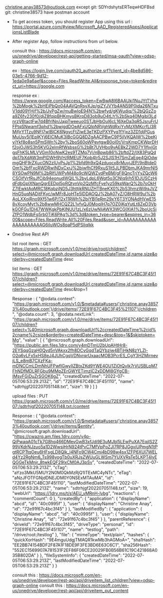 christine.anay38573@outlook.com
except git: SDYrdshytsERTeqwHDFBsd
git: christine38573
have postman account

- To get access token, you should register App using this url : https://portal.azure.com/#view/Microsoft_AAD_RegisteredApps/ApplicationsListBlade

- After register App, follow instructions from url below.

  consult this : https://docs.microsoft.com/en-us/onedrive/developer/rest-api/getting-started/msa-oauth?view=odsp-graph-online

  ex : https://login.live.com/oauth20_authorize.srf?client_id=4be8d586-03e5-4766-9d12-1eda0e9a6aef&scope=Files.ReadWrite.All&response_type=token&redirect_uri=https://google.com
  
  response ex : https://www.google.com/#access_token=EwBwA8l6BAAUkj1NuJYtTVha%2bMogk%2bHEiPbQo04AAVQnRsyXJp/giZYJVYb4AN59P0ida26NTxuV1dd09YHjf%2b/JvPgZw/muBwIoE94N%2bwfyd/gKWudiq/%2bQGzZoa9Z6fv230f0/djZ8fqipBHKmysBKrpD83ob9uO4tLh%2bSkq40MgibI3LdnrzV6tactFw7d4BfrlNn/JajpTweeuo0STJbHbOuI6cL16XeDa3qR5JsruFrUFPtqSNwamf3phd%2bwigdDOeAFxUQIpNRVghWdRxiYvMzXMKcrfLl3RMjfjrY1Tzu9NFl7wlBlCK6NgycFtZjwE3eTKDzPXYPyq1fYjxz3ZD1djPGusMuUsv5i1EpIKYj6EICMuK3IBcGGQ8DZgAACPBwC9P5jlVKQAIW%2beKjyiYkf8o8sn5PmSWn%2by%2boS60oWPevtgwB0oI0t/VrsKmpCKWprDHf2ojOJWS3h5KVG2elmRfWsbssG%2bBt7UVHbo9vAEBkZ2WD7Y1lfjvjGtgsFhK5LMLVVGm10oNwK2es9TZMq7Vj/nBpwb86%2bftdZ2/IX83PqQddp17bXdAW3mPlDWH9VH/RMEUF7Kpb4Ir5J2SJlS1H7SmZaEqe4QiOdwmgQHF9rZXucON2zlUyPsJp1%2bfd9h9xQ4zduocx8rMuyjJEP/9nBtde0Om%2bfFxcRWDRwlNDxCxrJ%2biwfhCf9RxuS1lt5JLPBDbmJKA9mrNl58YSOwPN9M%2bRIfUWPyM48o9cWQWZvdPeBM/gF8QncTrjYyZQcW6CSOjfVrfRsJfCib94eonudWQlL%2byLdpL6Wqt5o3CNIq9/h51DJUSCzHjdFdbGpIXNanQgrEEDpI5pRQtynVp2QzMfcFye1yz59kpWarQ%2b7oOkHZ7lEwktAqMRC18KqbzjND5J3httjkRNUZHTBneKX0%2bS3hmzWi9qJVZHnG5uqNADitFKyc/wMFr8JoHTe5lDDAOQJ%2bA07yZ/O8HRW9ul%2bAoLXXoiRno9Xf51w6P/12x11RWh%2biYBI1eRm29xY6T3YONAdHVwE158vXcoyMyt%2b8wwMHCQZ2L1vfvQJ0MoqIH7q7OZ0jKqYutLt8ZeD3VbkGOFGu1DI47WWKgkPbKINUU1zL/x6zUwNljAWX3WCGIXIA1%2boUcSiZfPO1WdbFq5rb0TiK6PAg%3d%3d&token_type=bearer&expires_in=3600&scope=Files.ReadWrite.All%20Files.Read&user_id=AAAAAAAAAAAAAAAAAAAAAG6iIuWOs8qaP5dPSIiqlkk

- Onedrive Rest API

  list root items : GET https://graph.microsoft.com/v1.0/me/drive/root/children?select=@microsoft.graph.downloadUrl,createdDateTime,id,name,size&orderby=createdDateTime desc
  
  list items : GET https://graph.microsoft.com/v1.0/me/drive/items/72E91F67C4BC3F45!107/children?select=@microsoft.graph.downloadUrl,createdDateTime,id,name,size&orderby=createdDateTime desc&top=1
  
    Response : 
    {
        "@odata.context": "https://graph.microsoft.com/v1.0/$metadata#users('christine.anay38573%40outlook.com')/drive/items('72E91F67C4BC3F45%21107')/children",
        "@odata.count": 3,
        "@odata.nextLink": "https://graph.microsoft.com/v1.0/me/drive/items/72E91F67C4BC3F45!107/children?select=%40microsoft.graph.downloadUrl%2ccreatedDateTime%2cid%2cname%2csize&orderby=createdDateTime+desc&top=1&$skiptoken=Mg",
        "value": [
            {
                "@microsoft.graph.downloadUrl": "https://public.am.files.1drv.com/y4mDTmU2bUpAHtHr8-2EYSqqGzaH0Qvd5nVAkxx2fh8DCvGqdTaQYbziw4BTiHkN8zYLZl-O2q6vLFx5xHS8eJ4JUhCgqVDNvrqrUxaacMOB3PcrES_CgY3HZMirnevjLS_e8mB7CXzFKa-mDNCCmLDmNhUFPwflGwylIZBtxZKd9YWE4OU1ZiOtQvIk7rVUSBLpM7FhNDfMDLRFGbu9MMpZErGWYETimzlC2xDDMl8GYgCB-IMsvFGiDuZrSGOK6gZ",
                "createdDateTime": "2022-07-05T06:53:29.213Z",
                "id": "72E91F67C4BC3F45!110",
                "name": "sdtrhjgf202207051148.txt",
                "size": 19
            }
        ]
    }
  
  upload files : PUT https://graph.microsoft.com/v1.0/me/drive/items/72E91F67C4BC3F45!107:/sdtrhjgf202207051148.txt:/content
  
    Response : 
    {
      "@odata.context": "https://graph.microsoft.com/v1.0/$metadata#users('christine.anay38573%40outlook.com')/drive/items/$entity",
      "@microsoft.graph.downloadUrl": "https://cwazrq.am.files.1drv.com/y4p-QiPwaqA01cTk7G8hq466DMevGwB3xfJdi9E3uMJbI5LEwPuXA7EqjIS2Z99VKdrNJzuo5a1D2WwsiHrN924tPvC7MfVpPoZJI7RP8JGgviUPmgN1tPgtRCPTtqOeu6HFsgLD8Qlk_l4NFo9CW4Cmi4bD98w4sx1ZFP6XUl7WELd4Yz2RgNm6_Ts998yogTb0uXRJsZWUuGLWSm7YUXVRsTe5LKPT4lvEQGGeTkMnjr_8twkEQF29IxCM0AJ3pSv",
      "createdDateTime": "2022-07-05T06:53:29.213Z",
      "cTag": "aYzo3MkU5MUY2N0M0QkMzRjQ1ITExMC4yNTc",
      "eTag": "aNzJFOTFGNjdDNEJDM0Y0NSExMTAuMA",
      "id": "72E91F67C4BC3F45!110",
      "lastModifiedDateTime": "2022-07-05T06:53:29.213Z",
      "name": "sdtrhjgf202207051148.txt",
      "size": 19,
      "webUrl": "https://1drv.ms/t/s!AEU_vMRnH-lybg",
      "reactions": {
          "commentCount": 0
      },
      "createdBy": {
          "application": {
              "displayName": "abcd",
              "id": "40c0995f"
          },
          "user": {
              "displayName": "Christine Anay",
              "id": "72e91f67c4bc3f45"
          }
      },
      "lastModifiedBy": {
          "application": {
              "displayName": "abcd",
              "id": "40c0995f"
          },
          "user": {
              "displayName": "Christine Anay",
              "id": "72e91f67c4bc3f45"
          }
      },
      "parentReference": {
          "driveId": "72e91f67c4bc3f45",
          "driveType": "personal",
          "id": "72E91F67C4BC3F45!107",
          "name": "testlog",
          "path": "/drive/root:/testlog"
      },
      "file": {
          "mimeType": "text/plain",
          "hashes": {
              "quickXorHash": "9E4mguUdgjTMAQR1kwMb3hAGMoA=",
              "sha1Hash": "EE2BB74154BDF2F87A1F18DE9F3FE3BD6E63C6C1",
              "sha256Hash": "552EC1569907A781531F2EF86F06CE20029FB0B56B61C19C421868A035B802DA"
          }
      },
      "fileSystemInfo": {
          "createdDateTime": "2022-07-05T06:53:29.213Z",
          "lastModifiedDateTime": "2022-07-05T06:53:29.213Z"
      }
  }
  
  consult this : https://docs.microsoft.com/en-us/onedrive/developer/rest-api/api/driveitem_list_children?view=odsp-graph-online
  consult this : https://docs.microsoft.com/en-us/onedrive/developer/rest-api/api/driveitem_put_content
